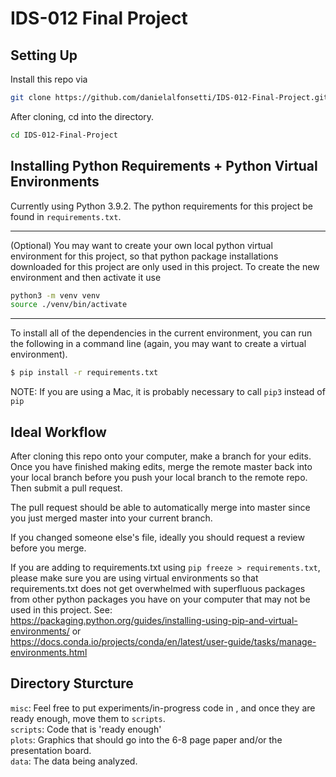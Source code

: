 # IDS-012 Final Project


## Setting Up

Install this repo via

```bash
git clone https://github.com/danielalfonsetti/IDS-012-Final-Project.git
```

After cloning, cd into the directory. 
```bash 
cd IDS-012-Final-Project
```

## Installing Python Requirements + Python Virtual Environments

Currently using Python 3.9.2.
The python requirements for this project be found in `requirements.txt`.  

----
(Optional) You may want to create your own local python virtual environment for this project, so that python package installations downloaded for this project are only used in this project. To create the new environment and then activate it use

```bash
python3 -m venv venv 
source ./venv/bin/activate
```
-----

To install all of the dependencies in the current environment, you can run the 
following in a command line (again, you may want to create a virtual environment).

```bash
$ pip install -r requirements.txt
```

NOTE: If you are using a Mac, it is probably necessary to call `pip3` instead of `pip`

## Ideal Workflow

After cloning this repo onto your computer, make a branch for your edits.
Once you have finished making edits, merge the remote master back into your local branch before
you push your local branch to the remote repo. Then submit a pull request.

The pull request should be able to automatically merge into master since you just merged master into your 
current branch.

If you changed someone else's file, ideally you should request a review before you merge.

If you are adding to requirements.txt using `pip freeze > requirements.txt`, please make sure you are using virtual environments so that requirements.txt does not get overwhelmed with superfluous packages from
other python packages you have on your computer that may not be used in this project. 
See: \
https://packaging.python.org/guides/installing-using-pip-and-virtual-environments/ or \
https://docs.conda.io/projects/conda/en/latest/user-guide/tasks/manage-environments.html

## Directory Sturcture

`misc`: Feel free to put experiments/in-progress code in , and once they are ready enough, move them to `scripts`. \
`scripts`: Code that is 'ready enough' \
`plots`:  Graphics that should go into the 6-8 page paper and/or the presentation board. \
`data`: The data being analyzed.

